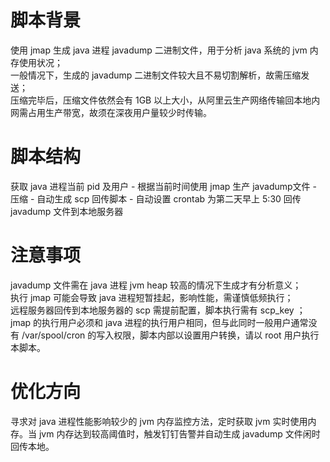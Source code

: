 # 脚本背景</br>
使用 jmap 生成 java 进程 javadump 二进制文件，用于分析 java 系统的 jvm 内存使用状况；</br>
一般情况下，生成的 javadump 二进制文件较大且不易切割解析，故需压缩发送；</br>
压缩完毕后，压缩文件依然会有 1GB 以上大小，从阿里云生产网络传输回本地内网需占用生产带宽，故须在深夜用户量较少时传输。</br>

# 脚本结构</br>
获取 java 进程当前 pid 及用户 - 根据当前时间使用 jmap 生产 javadump文件 - 压缩 - 自动生成 scp 回传脚本 - 自动设置 crontab 为第二天早上 5:30 回传 javadump 文件到本地服务器</br>

# 注意事项</br>
javadump 文件需在 java 进程 jvm heap 较高的情况下生成才有分析意义；</br>
执行 jmap 可能会导致 java 进程短暂挂起，影响性能，需谨慎低频执行；</br>
远程服务器回传到本地服务器的 scp 需提前配置，脚本执行需有 scp_key ；</br>
jmap 的执行用户必须和 java 进程的执行用户相同，但与此同时一般用户通常没有 /var/spool/cron 的写入权限，脚本内部以设置用户转换，请以 root 用户执行本脚本。</br>

# 优化方向</br>
寻求对 java 进程性能影响较少的 jvm 内存监控方法，定时获取 jvm 实时使用内存。当 jvm 内存达到较高阈值时，触发钉钉告警并自动生成 javadump 文件闲时回传本地。</br>

